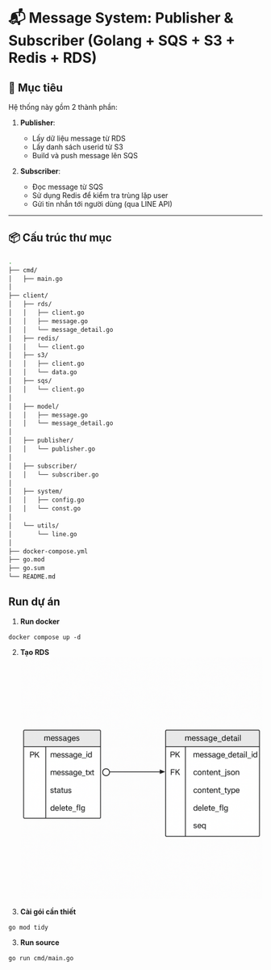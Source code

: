 # 📬 Message System: Publisher & Subscriber (Golang + SQS + S3 + Redis + RDS)

## 🧩 Mục tiêu

Hệ thống này gồm 2 thành phần:

1. **Publisher**: 
   - Lấy dữ liệu message từ RDS
   - Lấy danh sách userid từ S3
   - Build và push message lên SQS

2. **Subscriber**:
   - Đọc message từ SQS
   - Sử dụng Redis để kiểm tra trùng lặp user
   - Gửi tin nhắn tới người dùng (qua LINE API)

---

## 📦 Cấu trúc thư mục

```bash
.
├── cmd/
│   ├── main.go
│
├── client/
│   ├── rds/
│   │   ├── client.go
│   │   ├── message.go
│   │   └── message_detail.go
│   ├── redis/
│   │   └── client.go
│   ├── s3/
│   │   ├── client.go
│   │   └── data.go
│   ├── sqs/
│   │   └── client.go
│
│   ├── model/
│   │   ├── message.go
│   │   └── message_detail.go
│
│   ├── publisher/
│   │   └── publisher.go
│
│   ├── subscriber/
│   │   └── subscriber.go
│
│   ├── system/
│   │   ├── config.go
│   │   └── const.go
│
│   └── utils/
│       └── line.go
│
├── docker-compose.yml
├── go.mod
├── go.sum
└── README.md
```

## Run dự án
1. **Run docker**

```base
docker compose up -d
```

2. **Tạo RDS**
![Database Schema](image.png)

3. **Cài gói cần thiết**
```base
go mod tidy
```

3. **Run source**
```base
go run cmd/main.go
```
